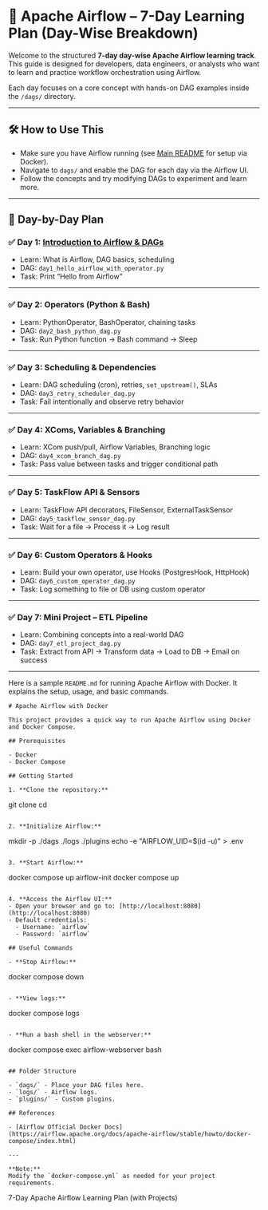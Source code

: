 # 📅 Apache Airflow – 7-Day Learning Plan (Day-Wise Breakdown)

Welcome to the structured **7-day day-wise Apache Airflow learning track**. This guide is designed for developers, data engineers, or analysts who want to learn and practice workflow orchestration using Airflow.

Each day focuses on a core concept with hands-on DAG examples inside the `/dags/` directory.

---

## 🛠️ How to Use This

- Make sure you have Airflow running (see [Main README](../README.md) for setup via Docker).
- Navigate to `dags/` and enable the DAG for each day via the Airflow UI.
- Follow the concepts and try modifying DAGs to experiment and learn more.

---

## 📅 Day-by-Day Plan

### ✅ Day 1: [Introduction to Airflow & DAGs](./docs/day1.md)
- Learn: What is Airflow, DAG basics, scheduling
- DAG: `day1_hello_airflow_with_operator.py`
- Task: Print “Hello from Airflow”

---

### ✅ Day 2: Operators (Python & Bash)
- Learn: PythonOperator, BashOperator, chaining tasks
- DAG: `day2_bash_python_dag.py`
- Task: Run Python function → Bash command → Sleep

---

### ✅ Day 3: Scheduling & Dependencies
- Learn: DAG scheduling (cron), retries, `set_upstream()`, SLAs
- DAG: `day3_retry_scheduler_dag.py`
- Task: Fail intentionally and observe retry behavior

---

### ✅ Day 4: XComs, Variables & Branching
- Learn: XCom push/pull, Airflow Variables, Branching logic
- DAG: `day4_xcom_branch_dag.py`
- Task: Pass value between tasks and trigger conditional path

---

### ✅ Day 5: TaskFlow API & Sensors
- Learn: TaskFlow API decorators, FileSensor, ExternalTaskSensor
- DAG: `day5_taskflow_sensor_dag.py`
- Task: Wait for a file → Process it → Log result

---

### ✅ Day 6: Custom Operators & Hooks
- Learn: Build your own operator, use Hooks (PostgresHook, HttpHook)
- DAG: `day6_custom_operator_dag.py`
- Task: Log something to file or DB using custom operator

---

### ✅ Day 7: Mini Project – ETL Pipeline
- Learn: Combining concepts into a real-world DAG
- DAG: `day7_etl_project_dag.py`
- Task: Extract from API → Transform data → Load to DB → Email on success

---
Here is a sample `README.md` for running Apache Airflow with Docker. It explains the setup, usage, and basic commands.

```
# Apache Airflow with Docker

This project provides a quick way to run Apache Airflow using Docker and Docker Compose.

## Prerequisites

- Docker
- Docker Compose

## Getting Started

1. **Clone the repository:**
   ```
   git clone <your-repo-url>
   cd <your-repo-directory>
   ```

2. **Initialize Airflow:**
   ```
   mkdir -p ./dags ./logs ./plugins
   echo -e "AIRFLOW_UID=$(id -u)" > .env
   ```

3. **Start Airflow:**
   ```
   docker compose up airflow-init
   docker compose up
   ```

4. **Access the Airflow UI:**
   - Open your browser and go to: [http://localhost:8080](http://localhost:8080)
   - Default credentials:  
     - Username: `airflow`  
     - Password: `airflow`

## Useful Commands

- **Stop Airflow:**
  ```
  docker compose down
  ```

- **View logs:**
  ```
  docker compose logs
  ```

- **Run a bash shell in the webserver:**
  ```
  docker compose exec airflow-webserver bash
  ```

## Folder Structure

- `dags/` - Place your DAG files here.
- `logs/` - Airflow logs.
- `plugins/` - Custom plugins.

## References

- [Airflow Official Docker Docs](https://airflow.apache.org/docs/apache-airflow/stable/howto/docker-compose/index.html)

---

**Note:**  
Modify the `docker-compose.yml` as needed for your project requirements.
```
7-Day Apache Airflow Learning Plan (with Projects)